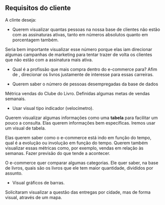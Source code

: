 ## Requisitos do cliente

A clinte deseja:
- Querem visualizar quantas pessoas na nossa base de clientes não estão com as assinaturas ativas, tanto em números absolutos quanto em porcentagem também.

Seria bem importante visualizar esse número porque elas iam direcionar algumas campanhas de marketing para tentar trazer de volta os clientes que não estão com a assinatura mais ativa.

- Qual é a profissão que mais compra dentro do e-commerce para?
Afim de , direcionar os livros justamente de interesse para essas carreiras.

- Querem saber o número de pessoas desempregadas da base de dados

Métrica vendas do Clube do Livro. Definidas algumas metas de vendas semanais.
- Usar visual tipo indicador (velocímetro).

Querem visualizar algumas informações como uma **tabela** para facilitar um pouco a consulta. Elas querem informações bem específicas. Iremos usar um visual de tabela.

Elas querem saber como o e-commerce está indo em função do tempo, qual é a evolução ou involução em função do tempo.
Querem também visualizar essas métricas como, por exemplo, vendas em relação às semanas. Fazer previsão do que tende a acontecer.

O e-commerce quer comparar algumas categorias. Ele quer saber, na base de livros, quais são os livros que ele tem maior quantidade, divididos por assunto.
- Visual gráficos de barras.

Solicitaram visualizar a questão das entregas por cidade, mas de forma visual, através de um mapa.
